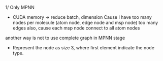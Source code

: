 1/ Only MPNN

- CUDA memory -> reduce batch, dimension
Cause I have too many nodes per molecule (atom node, edge node and msp node)
too many edges also, cause each msp node connect to all atom nodes

another way is not to use complete graph in MPNN stage

- Represent the node as size 3, where first element indicate the node type.